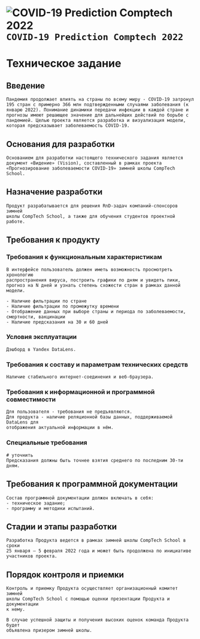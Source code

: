 # ![COVID-19 Prediction Comptech 2022](https://via.placeholder.com/15/889eff/000000?text=+) `COVID-19 Prediction Comptech 2022`
# Техническое задание
 
## Введение

```
Пандемия продолжает влиять на страны по всему миру - COVID‐19 затронул 
195 стран с примерно 366 млн подтвержденными случаями заболевания (к 
январю 2022). Понимание динамики передачи инфекции в каждой стране и 
прогнозы имеют решающее значение для дальнейших действий по борьбе с 
пандемией. Целью проекта является разработка и визуализация модели, 
которая предсказывает заболеваемость COVID-19.
```

## Основания для разработки

```
Основанием для разработки настоящего технического задания является 
документ «Видение» (Vision), составленный в рамках проекта 
«Прогнозирование заболеваемости COVID-19» зимней школы CompTech School.
 ```
 
## Назначение разработки
 
```
Продукт разрабатывается для решения RnD-задач компаний-спонсоров зимней 
школы CompTech School, а также для обучения студентов проектной работе.
```
 
## Требования к продукту
 
### Требования к функциональным характеристикам

```
В интерфейсе пользователь должен иметь возможность просмотреть хронологию
распространения вируса, построить графики по дням и увидеть пики, 
прогноз на N дней и узнать степень схожести стран в рамках данной 
модели.

- Наличие фильтрации по стране
- Наличие фильтрации по промежутку времени
- Отображение данных при выборе страны и периода по заболеваемости,
смертности, вакцинации 
- Наличие предсказания на 30 и 60 дней
```
 
### Условия эксплуатации

```
Дэшборд в Yandex DataLens.
```
 
### Требования к составу и параметрам технических средств

```
Наличие стабильного интернет-соединения и веб-браузера.
 ```
 
### Требования к информационной и программной совместимости

```
Для пользователя - требования не предъявляются.
Для продукта - наличие реляционной базы данных, поддерживаемой DataLens для 
отображения актуальной информации в нём.
```
 
### Специальные требования

```
# уточнить
Предсказания должны быть точнее взятия среднего по последним 30-ти дням.
```
 
## Требования к программной документации

```
Состав программной документации должен включать в себя: 
- техническое задание; 
- программу и методики испытаний.
```
 
## Стадии и этапы разработки

```
Разработка Продукта ведется в рамках зимней школы CompTech School в сроки
25 января – 5 февраля 2022 года и может быть продолжена по инициативе 
участников проекта.
```
 
## Порядок контроля и приемки

```
Контроль и приемку Продукта осуществляет организационный комитет зимней
школы CompTech School с помощью оценки презентации Продукта и документации
к нему.

В случае успешной защиты и получения высоких оценок команда Продукта будет
объявлена призером зимней школы.
```
